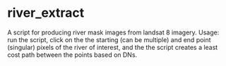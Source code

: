 # river_extract

A script for producing river mask images from landsat 8 imagery. Usage: run the script, click on the the starting (can be multiple) and end point (singular) pixels of the river of interest, and the the script creates a least cost path between the points based on DNs. 
